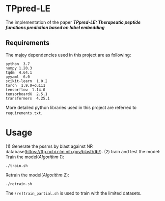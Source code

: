 # TPpred-LE
The implementation of the paper ***TPpred-LE: Therapeutic peptide functions prediction based on label embedding***

## Requirements
The majoy dependencies used in this project are as following:

```
python  3.7
numpy 1.20.3
tqdm  4.64.1
pyyaml  6.0
scikit-learn  1.0.2
torch  1.9.0+cu111
tensorflow  1.14.0
tensorboardX  2.5.1
transformers  4.25.1
```
More detailed python libraries used in this project are referred to `requirements.txt`. 

# Usage
(1) Generate the pssms by blast against NR database(https://ftp.ncbi.nlm.nih.gov/blast/db/).
(2) train and test the model:
Train the model(*Algorithm 1*):
```shell
./train.sh
```
Retrain the model(*Algorithm 2*):
```shell
./retrain.sh
```
The `(re)train_partial.sh` is used to train with the limited datasets.
